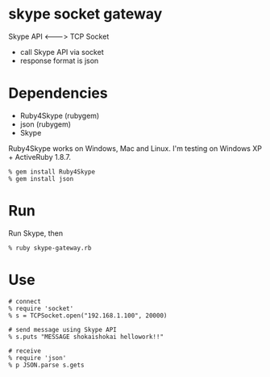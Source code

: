 skype socket gateway
====================
Skype API <---> TCP Socket

* call Skype API via socket
* response format is json

Dependencies
============
* Ruby4Skype (rubygem)
* json (rubygem)
* Skype

Ruby4Skype works on Windows, Mac and Linux.
I'm testing on Windows XP + ActiveRuby 1.8.7.

    % gem install Ruby4Skype 
    % gem install json


Run
===

Run Skype, then

    % ruby skype-gateway.rb


Use
===

    # connect
    % require 'socket'
    % s = TCPSocket.open("192.168.1.100", 20000)

    # send message using Skype API
    % s.puts "MESSAGE shokaishokai hellowork!!"

    # receive
    % require 'json'
    % p JSON.parse s.gets
 